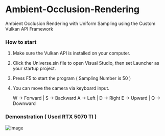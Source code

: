 # Ambient-Occlusion-Rendering
Ambient Occlusion Rendering with Uniform Sampling using the Custom Vulkan API Framework

### How to start
1. Make sure the Vulkan API is installed on your computer.
2. Click the Universe.sin file to open Visual Studio, then set Launcher as your startup project.
3. Press F5 to start the program ( Sampling Number is 50 )
4. You can move the camera via keyboard input.

    W -> Forward | S -> Backward
    A -> Left | D -> Right
    E -> Upward | Q -> Downward

### Demonstration ( Used RTX 5070 TI )
![image](https://github.com/user-attachments/assets/35a1337c-d252-4c2f-80c0-4a817e56a7e2)

